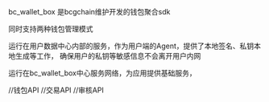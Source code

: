 bc_wallet_box 是bcgchain维护开发的钱包聚合sdk

同时支持两种钱包管理模式

运行在用户数据中心内部的服务，作为用户端的Agent，提供了本地签名、私钥本地生成等工作，
确保用户的私钥等敏感信息不会离开用户内网 


运行在bc_wallet_box中心服务网络，为应用提供基础服务，
 
//钱包API
//交易API
//审核API

